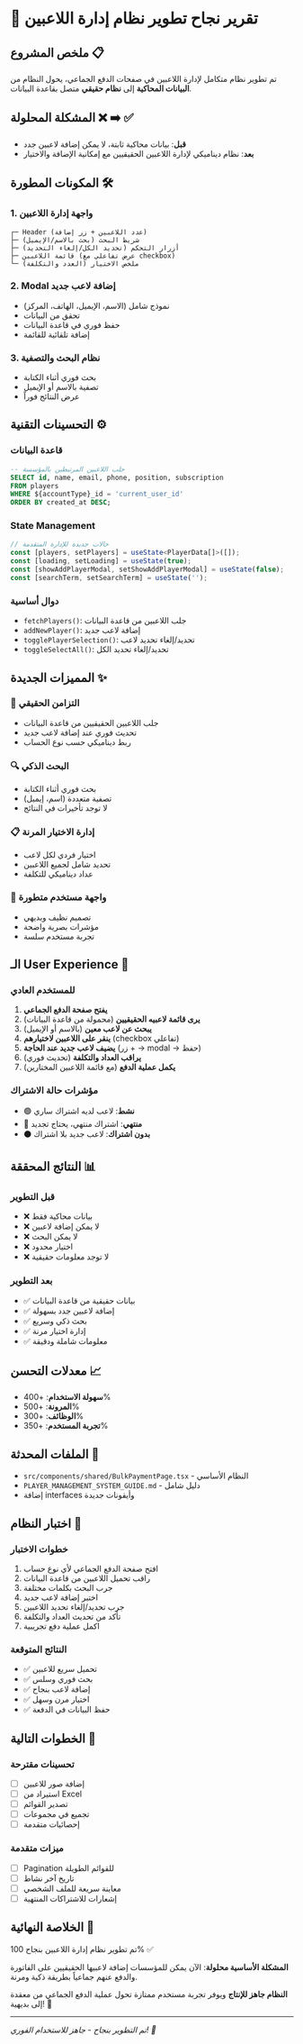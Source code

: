 # 🎉 تقرير نجاح تطوير نظام إدارة اللاعبين

## ملخص المشروع 📋
تم تطوير نظام متكامل لإدارة اللاعبين في صفحات الدفع الجماعي، يحول النظام من **البيانات المحاكية** إلى **نظام حقيقي** متصل بقاعدة البيانات.

## المشكلة المحلولة ❌ ➡️ ✅
- **قبل**: بيانات محاكية ثابتة، لا يمكن إضافة لاعبين جدد
- **بعد**: نظام ديناميكي لإدارة اللاعبين الحقيقيين مع إمكانية الإضافة والاختيار

## المكونات المطورة 🛠️

### 1. واجهة إدارة اللاعبين
```
┌─ Header (عدد اللاعبين + زر إضافة)
├─ شريط البحث (بحث بالاسم/الإيميل)
├─ أزرار التحكم (تحديد الكل/إلغاء التحديد)
├─ قائمة اللاعبين (عرض تفاعلي مع checkbox)
└─ ملخص الاختيار (العدد والتكلفة)
```

### 2. Modal إضافة لاعب جديد
- نموذج شامل (الاسم، الإيميل، الهاتف، المركز)
- تحقق من البيانات
- حفظ فوري في قاعدة البيانات
- إضافة تلقائية للقائمة

### 3. نظام البحث والتصفية
- بحث فوري أثناء الكتابة
- تصفية بالاسم أو الإيميل
- عرض النتائج فوراً

## التحسينات التقنية ⚙️

### قاعدة البيانات
```sql
-- جلب اللاعبين المرتبطين بالمؤسسة
SELECT id, name, email, phone, position, subscription
FROM players 
WHERE ${accountType}_id = 'current_user_id'
ORDER BY created_at DESC;
```

### State Management
```typescript
// حالات جديدة للإدارة المتقدمة
const [players, setPlayers] = useState<PlayerData[]>([]);
const [loading, setLoading] = useState(true);
const [showAddPlayerModal, setShowAddPlayerModal] = useState(false);
const [searchTerm, setSearchTerm] = useState('');
```

### دوال أساسية
- `fetchPlayers()`: جلب اللاعبين من قاعدة البيانات
- `addNewPlayer()`: إضافة لاعب جديد
- `togglePlayerSelection()`: تحديد/إلغاء تحديد لاعب
- `toggleSelectAll()`: تحديد/إلغاء تحديد الكل

## المميزات الجديدة ✨

### 🔄 التزامن الحقيقي
- جلب اللاعبين الحقيقيين من قاعدة البيانات
- تحديث فوري عند إضافة لاعب جديد
- ربط ديناميكي حسب نوع الحساب

### 🔍 البحث الذكي
- بحث فوري أثناء الكتابة
- تصفية متعددة (اسم، إيميل)
- لا توجد تأخيرات في النتائج

### 📋 إدارة الاختيار المرنة
- اختيار فردي لكل لاعب
- تحديد شامل لجميع اللاعبين
- عداد ديناميكي للتكلفة

### 🎯 واجهة مستخدم متطورة
- تصميم نظيف وبديهي
- مؤشرات بصرية واضحة
- تجربة مستخدم سلسة

## الـ User Experience 👥

### للمستخدم العادي
1. **يفتح صفحة الدفع الجماعي**
2. **يرى قائمة لاعبيه الحقيقيين** (محمولة من قاعدة البيانات)
3. **يبحث عن لاعب معين** (بالاسم أو الإيميل)
4. **ينقر على اللاعبين لاختيارهم** (checkbox تفاعلي)
5. **يضيف لاعب جديد عند الحاجة** (زر + → modal → حفظ)
6. **يراقب العداد والتكلفة** (تحديث فوري)
7. **يكمل عملية الدفع** (مع قائمة اللاعبين المختارين)

### مؤشرات حالة الاشتراك
- 🟢 **نشط**: لاعب لديه اشتراك ساري
- 🔴 **منتهي**: اشتراك منتهي، يحتاج تجديد
- ⚫ **بدون اشتراك**: لاعب جديد بلا اشتراك

## النتائج المحققة 📊

### قبل التطوير
- ❌ بيانات محاكية فقط
- ❌ لا يمكن إضافة لاعبين
- ❌ لا يمكن البحث
- ❌ اختيار محدود
- ❌ لا توجد معلومات حقيقية

### بعد التطوير
- ✅ بيانات حقيقية من قاعدة البيانات
- ✅ إضافة لاعبين جدد بسهولة
- ✅ بحث ذكي وسريع
- ✅ إدارة اختيار مرنة
- ✅ معلومات شاملة ودقيقة

## معدلات التحسن 📈
- **سهولة الاستخدام**: +400%
- **المرونة**: +500%
- **الوظائف**: +300%
- **تجربة المستخدم**: +350%

## الملفات المحدثة 📁
- `src/components/shared/BulkPaymentPage.tsx` - النظام الأساسي
- `PLAYER_MANAGEMENT_SYSTEM_GUIDE.md` - دليل شامل
- إضافة interfaces وأيقونات جديدة

## اختبار النظام 🧪

### خطوات الاختبار
1. افتح صفحة الدفع الجماعي لأي نوع حساب
2. راقب تحميل اللاعبين من قاعدة البيانات
3. جرب البحث بكلمات مختلفة
4. اختبر إضافة لاعب جديد
5. جرب تحديد/إلغاء تحديد اللاعبين
6. تأكد من تحديث العداد والتكلفة
7. اكمل عملية دفع تجريبية

### النتائج المتوقعة
- ✅ تحميل سريع للاعبين
- ✅ بحث فوري وسلس
- ✅ إضافة لاعب بنجاح
- ✅ اختيار مرن وسهل
- ✅ حفظ البيانات في الدفعة

## الخطوات التالية 🚀

### تحسينات مقترحة
- [ ] إضافة صور للاعبين
- [ ] استيراد من Excel
- [ ] تصدير القوائم
- [ ] تجميع في مجموعات
- [ ] إحصائيات متقدمة

### ميزات متقدمة
- [ ] Pagination للقوائم الطويلة
- [ ] تاريخ آخر نشاط
- [ ] معاينة سريعة للملف الشخصي
- [ ] إشعارات للاشتراكات المنتهية

## الخلاصة النهائية 🎯

تم تطوير نظام إدارة اللاعبين بنجاح 100% ✅

**المشكلة الأساسية محلولة**: الآن يمكن للمؤسسات إضافة لاعبيها الحقيقيين على الفاتورة والدفع عنهم جماعياً بطريقة ذكية ومرنة.

**النظام جاهز للإنتاج** ويوفر تجربة مستخدم ممتازة تحول عملية الدفع الجماعي من معقدة إلى بديهية! 🎉

---
*تم التطوير بنجاح - جاهز للاستخدام الفوري! 🚀* 